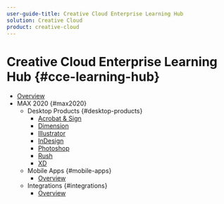 ```yaml
---
user-guide-title: Creative Cloud Enterprise Learning Hub
solution: Creative Cloud
product: creative-cloud
---
```


# Creative Cloud Enterprise Learning Hub {#cce-learning-hub}

+ [Overview](overview.md)
+ MAX 2020 {#max2020}
  + Desktop Products {#desktop-products}
    + [Acrobat & Sign](acrobat-sign.md)
    + [Dimension](dimension.md)
    + [Illustrator](illustrator.md)
    + [InDesign](indesign.md)
    + [Photoshop](photoshop.md)
    + [Rush](rush.md)
    + [XD](xd.md)
  + Mobile Apps {#mobile-apps}
    + [Overview](mobileapps-overview.md)
  + Integrations {#integrations}
    + [Overview](integrations-overview.md)


<!--

Articles must be added to this TOC file in order to render.

Use this list format to specify links to articles and section headings that expand and collapse in the left rail of the user guide.

An article link CANNOT be used as a section heading.
-->

